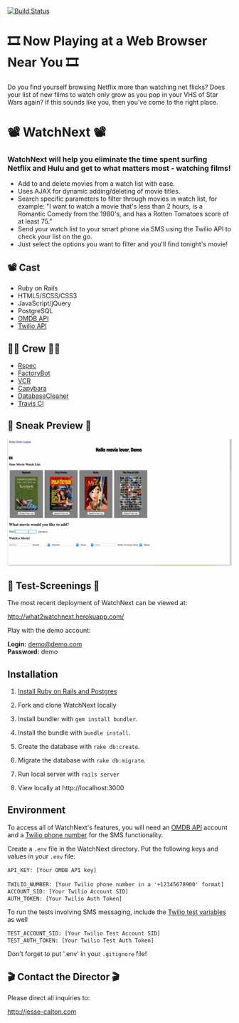 [![Build Status](https://travis-ci.org/jessecalton/WatchNext.svg?branch=master)](https://travis-ci.org/jessecalton/WatchNext)

# 🎞 Now Playing at a Web Browser Near You 🎞

Do you find yourself browsing Netflix more than watching net flicks? Does your list of new films to watch only grow as you pop in your VHS of Star Wars again? If this sounds like you, then you've come to the right place.

# 📽 WatchNext 📽

### WatchNext will help you eliminate the time spent surfing Netflix and Hulu and get to what matters most - watching films!

* Add to and delete movies from a watch list with ease.
* Uses AJAX for dynamic adding/deleting of movie titles.
* Search specific parameters to filter through movies in watch list, for example: "I want to watch a movie that's less than 2 hours, is a Romantic Comedy from the 1980's, and has a Rotten Tomatoes score of at least 75."
* Send your watch list to your smart phone via SMS using the Twilio API to check your list on the go.
* Just select the options you want to filter and you'll find tonight's movie!

## 📽 Cast

* Ruby on Rails
* HTML5/SCSS/CSS3
* JavaScript/jQuery
* PostgreSQL
* [OMDB API](http://www.omdbapi.com)
* [Twilio API](https://www.twilio.com)

## 👩‍🎤 Crew 👨‍🎤

* [Rspec](https://github.com/rspec/rspec-rails)
* [FactoryBot](https://github.com/thoughtbot/factory_bot_rails)
* [VCR](https://github.com/vcr/vcr)
* [Capybara](http://teamcapybara.github.io/capybara/)
* [DatabaseCleaner](https://github.com/DatabaseCleaner/database_cleaner)
* [Travis CI](https://github.com/travis-ci/travis.rb)

## 🍿 Sneak Preview 🍿

![Demo](watch-next-demo.gif)

## 📼 Test-Screenings 📼

The most recent deployment of WatchNext can be viewed at:

<http://what2watchnext.herokuapp.com/>

Play with the demo account:

  **Login:** demo@demo.com <br>
  **Password:** demo
  
## Installation

1. [Install Ruby on Rails and Postgres](https://gorails.com/setup/osx/10.13-high-sierra)

2. Fork and clone WatchNext locally

3. Install bundler with `gem install bundler`.

4. Install the bundle with `bundle install`.

5. Create the database with `rake db:create`.

6. Migrate the database with `rake db:migrate`.

7. Run local server with `rails server`

8. View locally at http://localhost:3000

## Environment

To access all of WatchNext's features, you will need an [OMDB API](http://www.omdbapi.com) account and a [Twilio phone number](https://www.twilio.com/sms) for the SMS functionality.

Create a `.env` file in the WatchNext directory.
Put the following keys and values in your `.env` file:

    API_KEY: [Your OMDB API key]

    TWILIO_NUMBER: [Your Twilio phone number in a '+12345678900' format]
    ACCOUNT_SID: [Your Twilio Account SID]
    AUTH_TOKEN: [Your Twilio Auth Token]

To run the tests involving SMS messaging, include the [Twilio test variables](https://www.twilio.com/docs/api/rest/test-credentials) as well

    TEST_ACCOUNT_SID: [Your Twilio Test Account SID]
    TEST_AUTH_TOKEN: [Your Twilio Test Auth Token]

Don't forget to put '.env' in your `.gitignore` file!

## 🎬 Contact the Director 🎬

Please direct all inquiries to:

<http://jesse-calton.com>
